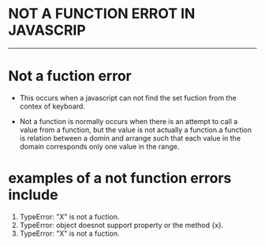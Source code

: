 # NOT A FUNCTION ERROT IN JAVASCRIP
_________________________________
#  Not a fuction  error 
* This occurs when a javascript can not find the set fuction from the contex of keyboard.

* Not a function is normally occurs when there is an attempt to call a value from a function, but the value is not actually a function.a function is relation between a domin and arrange such that each value in the domain corresponds only one value in the range.

# examples of a not function errors include

1) TypeError: "X" is not a fuction.
 2) TypeError: object doesnot support property or the method {x}.
 3) TypeError: "X" is not a fuction.